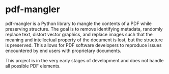 # pdf-mangler

pdf-mangler is a Python library to mangle the contents of a PDF while preserving structure. The goal is to remove identifying metadata, randomly replace text, distort vector graphics, and replace images such that the meaning and intellectual property of the document is lost, but the structure is preserved. This allows for PDF software developers to reproduce issues encountered by end users with proprietary documents.

This project is in the very early stages of development and does not handle all possible PDF elements.